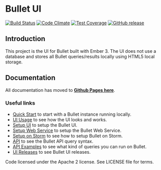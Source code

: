 # Bullet UI

[![Build Status](https://travis-ci.org/yahoo/bullet-ui.svg?branch=master)](https://travis-ci.org/yahoo/bullet-ui) [![Code Climate](https://codeclimate.com/github/yahoo/bullet-ui/badges/gpa.svg)](https://codeclimate.com/github/yahoo/bullet-ui) [![Test Coverage](https://codeclimate.com/github/yahoo/bullet-ui/badges/coverage.svg)](https://codeclimate.com/github/yahoo/bullet-ui/coverage) [![GitHub release](https://img.shields.io/github/release/yahoo/bullet-ui.svg)](https://github.com/yahoo/bullet-ui/releases/latest)

## Introduction

This project is the UI for Bullet built with Ember 3. The UI does not use a database and stores all Bullet queries/results locally using HTML5 local storage.

## Documentation

All documentation has moved to **[Github Pages here](https://yahoo.github.io/bullet-docs)**.

### Useful links

* [Quick Start](https://yahoo.github.io/bullet-docs/quick-start/) to start with a Bullet instance running locally.
* [UI Usage](https://yahoo.github.io/bullet-docs/ui/usage) to see how the UI looks and works.
* [Setup UI](https://yahoo.github.io/bullet-docs/ui/setup/) to setup the Bullet UI.
* [Setup Web Service](https://yahoo.github.io/bullet-docs/ws/setup/) to setup the Bullet Web Service.
* [Setup on Storm](https://yahoo.github.io/bullet-docs/backend/setup-storm/) to see how to setup Bullet on Storm.
* [API](https://yahoo.github.io/bullet-docs/ws/api/) to see the Bullet API query syntax.
* [API Examples](https://yahoo.github.io/bullet-docs/ws/examples/) to see what kind of queries you can run on Bullet.
* [UI Releases](https://yahoo.github.io/bullet-docs/about/releases/#bullet-ui) to see Bullet UI releases.

Code licensed under the Apache 2 license. See LICENSE file for terms.
